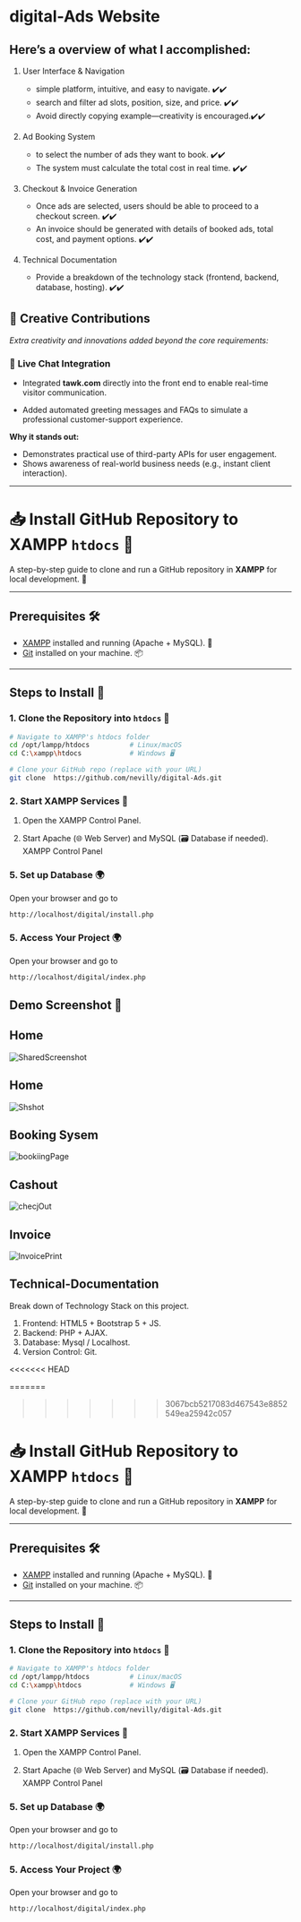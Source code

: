# digital-Ads Website

## Here’s a overview of what I accomplished:

1. User Interface & Navigation

   - simple platform, intuitive, and easy to navigate.       ✔️✔️
   - search and filter ad slots, position, size, and price.  ✔️✔️
   - Avoid directly copying example—creativity is encouraged.✔️✔️

2. Ad Booking System

   -  to select the number of ads they want to book.         ✔️✔️
   - The system must calculate the total cost in real time.  ✔️✔️

3. Checkout & Invoice Generation

   - Once ads are selected, users should be able to proceed to a checkout screen. ✔️✔️
   - An invoice should be generated with details of booked ads, total cost, and payment options.                   ✔️✔️

4. Technical Documentation

   - Provide a breakdown of the technology stack (frontend, backend, database, hosting).                             ✔️✔️ 



## 🚀 Creative Contributions  
*Extra creativity and innovations added beyond the core requirements:* 


### 💬 **Live Chat Integration**  
- Integrated **tawk.com** directly into the front end to enable real-time visitor communication.  
  
- Added automated greeting messages and FAQs to simulate a professional customer-support experience.  

**Why it stands out:**  
- Demonstrates practical use of third-party APIs for user engagement.  
- Shows awareness of real-world business needs (e.g., instant client interaction).  

---



# 📥 Install GitHub Repository to XAMPP `htdocs` 🔧

A step-by-step guide to clone and run a GitHub repository in **XAMPP** for local development. 🚀

---

## Prerequisites 🛠️
- [XAMPP](https://www.apachefriends.org/) installed and running (Apache + MySQL). 🐘
- [Git](https://git-scm.com/) installed on your machine. 📦

---

## Steps to Install 🔄

### 1. Clone the Repository into `htdocs` 📂
```bash
# Navigate to XAMPP's htdocs folder
cd /opt/lampp/htdocs          # Linux/macOS
cd C:\xampp\htdocs            # Windows 🖥️

# Clone your GitHub repo (replace with your URL)
git clone  https://github.com/nevilly/digital-Ads.git

```
### 2.  Start XAMPP Services 🚦
   
  1. Open the XAMPP Control Panel.

  2. Start Apache (🌐 Web Server) and MySQL (🗃️ Database if needed).
XAMPP Control Panel



### 5. Set up Database 🌍
Open your browser and go to
```bash
http://localhost/digital/install.php  
```

### 5. Access Your Project 🌍
Open your browser and go to
```bash
http://localhost/digital/index.php  
```




## Demo Screenshot 📸  

## Home
![SharedScreenshot](https://github.com/user-attachments/assets/7b204b86-c41c-4540-a7c5-92c5148e2850)


## Home

![Shshot](https://github.com/user-attachments/assets/92a52109-fa7b-4c32-a6c7-fe40c98d228c)


## Booking Sysem
![bookiingPage](https://github.com/user-attachments/assets/21676f8c-7170-40a4-b72c-e96d208b3c94)

## Cashout
![checjOut](https://github.com/user-attachments/assets/da28650e-97ef-4709-ad62-67b0fa740038)


## Invoice
![InvoicePrint](https://github.com/user-attachments/assets/57b54091-10da-44a0-b54c-9f5347829060)



## Technical-Documentation
  
Break down of Technology Stack on this project.

1. Frontend: HTML5 + Bootstrap 5 + JS.
2. Backend: PHP + AJAX.
3. Database: Mysql / Localhost.
4. Version Control: Git.

       

<<<<<<< HEAD
 
=======




>>>>>>> 3067bcb5217083d467543e8852549ea25942c057






# 📥 Install GitHub Repository to XAMPP `htdocs` 🔧

A step-by-step guide to clone and run a GitHub repository in **XAMPP** for local development. 🚀

---

## Prerequisites 🛠️
- [XAMPP](https://www.apachefriends.org/) installed and running (Apache + MySQL). 🐘
- [Git](https://git-scm.com/) installed on your machine. 📦

---

## Steps to Install 🔄

### 1. Clone the Repository into `htdocs` 📂
```bash
# Navigate to XAMPP's htdocs folder
cd /opt/lampp/htdocs          # Linux/macOS
cd C:\xampp\htdocs            # Windows 🖥️

# Clone your GitHub repo (replace with your URL)
git clone  https://github.com/nevilly/digital-Ads.git

```
### 2.  Start XAMPP Services 🚦
   
  1. Open the XAMPP Control Panel.

  2. Start Apache (🌐 Web Server) and MySQL (🗃️ Database if needed).
XAMPP Control Panel



### 5. Set up Database 🌍
Open your browser and go to
```bash
http://localhost/digital/install.php  
```

### 5. Access Your Project 🌍
Open your browser and go to
```bash
http://localhost/digital/index.php  
```
